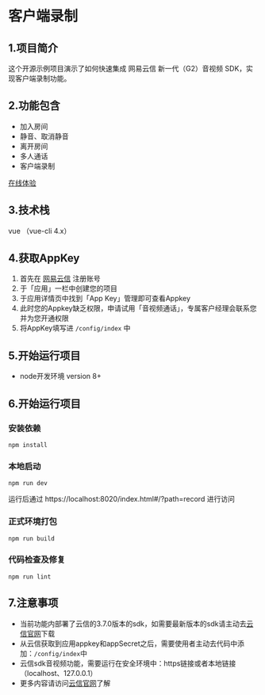 # 客户端录制

## 1.项目简介
这个开源示例项目演示了如何快速集成 网易云信 新一代（G2）音视频 SDK，实现客户端录制功能。

## 2.功能包含

- 加入房间
- 静音、取消静音
- 离开房间
- 多人通话
- 客户端录制

[在线体验](https://app.yunxin.163.com/webdemo/g2web/index.html#/?path=record)

## 3.技术栈
vue （vue-cli 4.x）

## 4.获取AppKey

1. 首先在 [网易云信](https://id.163yun.com/register?h=media&t=media&clueFrom=nim&from=bdjjnim0035&referrer=https://app.yunxin.163.com/?clueFrom=nim&from=bdjjnim0035) 注册账号
2. 于「应用」一栏中创建您的项目
3. 于应用详情页中找到「App Key」管理即可查看Appkey
4. 此时您的Appkey缺乏权限，申请试用「音视频通话」，专属客户经理会联系您并为您开通权限
5. 将AppKey填写进 `/config/index` 中

## 5.开始运行项目
- node开发环境 version 8+


## 6.开始运行项目

### 安装依赖

```
npm install
```

### 本地启动

```
npm run dev
```

运行后通过 https://localhost:8020/index.html#/?path=record 进行访问

### 正式环境打包

```
npm run build
```

### 代码检查及修复

```
npm run lint
```

## 7.注意事项

- 当前功能内部署了云信的3.7.0版本的sdk，如需要最新版本的sdk请主动去[云信官网](https://yunxin.163.com/)下载
- 从云信获取到应用appkey和appSecret之后，需要使用者主动去代码中添加：`/config/index`中
- 云信sdk音视频功能，需要运行在安全环境中：https链接或者本地链接（localhost、127.0.0.1）
- 更多内容请访问[云信官网](https://yunxin.163.com/)了解
